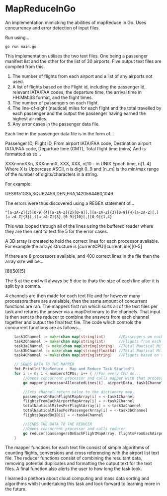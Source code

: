 # MapReduceInGo
An implementation mimicking the abilities of mapReduce in Go. Uses concurrency and error detection of input files.

Run using...
```
go run main.go
```

This implementation utilises the two text files. One being a passenger manifest list and the other for the list of 30 airports.
Five output text files are compiled from this.
1. The number of flights from each airport and a list of any airports not used.
2. A list of flights based on the Flight id, including the passenger Id, relevant IATA/FAA codes, the departure time, the arrival time in HH:MM:SS format, and the flight times.
3. The number of passengers on each flight.
4. The line-of-sight (nautical) miles for each flight and the total travelled by each passenger and the output the passenger having earned the highest air miles.
5. Any error cases in the passenger data file.

Each line in the passenger data file is in the form of...

Passenger ID, Flight ID, From airport IATA/FAA code, Destination airport IATA/FAA code, Departure time (GMT), Total flight time (mins)
And is formatted as so...

XXXnnnnXXn, XXXnnnnX, XXX, XXX, n[10 - in UNIX Epoch time, n[1..4]
Where X is Uppercase ASCII, n is digit 0..9 and [n..m] is the min/max range of the number
of digits/characters in a string.

For example:

UES9151GS5,SQU6245R,DEN,FRA,1420564460,1049

The errors were thus discovered using a REGEX statement of...
```
^[a-zA-Z]{3}[0-9]{4}[a-zA-Z]{2}[0-9][,][a-zA-Z]{3}[0-9]{4}[a-zA-Z][,][a-zA-Z]{3}[,][a-zA-Z]{3},[0-9]{10}[,][0-9]{1,4}
```

This was looped through all of the lines using the buffered reader where they are then sent to text file 5 for the error cases.

A 3D array is created to hold the correct lines for each processor available.
For example the arrays structure is [currentCPU][currentLine][0-5]

If there are 8 processors available, and 400 correct lines in the file then the array size will be...

[8][50][5]

The 5 at the end will always be 5 due to thats the size of each line after it is split by a comma.

4 channels are then made for each text file and for however many processors there are avaialable, then the same amount of concurrent functions are ran.
The mappers first run which sorts all of the text files per task and returns the answer via a mapDictionary to the channels. That input is then sent to the reducer to combine the answers from each channel together and output the final text file.
The code which controls the concurrent functions are as follows...
```go
	task1Channel := make(chan map[string]int)      //Passengers on each flight
	task2Channel := make(chan map[string]int)      //Flights from each airport
	task3aChannel := make(chan map[string]string)  //Total Nautical Miles - Per Flight
	task3bChannel := make(chan map[string]float64) //Total Nautical Miles - Per Passenger
	task4Channel := make(chan map[string]string)   //Flights based on the ID number

	// SENDS DATA TO THE MAPPER
	fmt.Println("MapReduce - Map and Reduce Task Started")
	for i := 0; i < numberofCPUs; i++ { //For every CPU do...
		//Opens concurrent processor and calls mapper with that processors specific input
		go mapper(processorAllocatedLines[i], airportData, task1Channel, task2Channel, task3aChannel, task3bChannel, task4Channel)

		//Sets channel return value to the dictionary map
		passengersOnEachFlightMapArray[i] = <-task1Channel
		flightsFromEachAirportMapArray[i] = <-task2Channel
		totalNauticalMilesPerFlightArray[i] = <-task3aChannel
		totalNauticalMilesPerPassengerArray[i] = <-task3bChannel
		flightsBasedOnID[i] = <-task4Channel

		//SENDS THE DATA TO THE REDUCER
		//Opens concurrent processor and calls reducer
		go reducer(passengersOnEachFlightMapArray, flightsFromEachAirportMapArray, totalNauticalMilesPerFlightArray, totalNauticalMilesPerPassengerArray, flightsBasedOnID, numberofCPUs)
	}
```
The mapper functions for each text file consist of simple algorithms of counting flights, conversions and cross referencing with the airport list text file.
The reducer functions consist of combining the resultant data, removing potential duplicates and formatting the output text for the text files.
A final function also alerts the user to how long the task took.

I learned a plethora about cloud computing and mass data sorting and algorithms whilst undertaking this task and look forward to learning more in the future.
